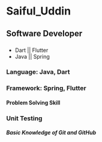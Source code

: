 # Saiful_Uddin
## Software Developer
### 

* Dart || Flutter
* Java || Spring
### Language: Java, Dart
### Framework: Spring, Flutter
#### Problem Solving Skill
### Unit Testing
##### Basic Knowledge of Git and GitHub


